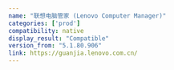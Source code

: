 ```yaml
---
name: "联想电脑管家 (Lenovo Computer Manager)"
categories: ['prod']
compatibility: native
display_result: "Compatible"
version_from: "5.1.80.906"
link: https://guanjia.lenovo.com.cn/
---
```

